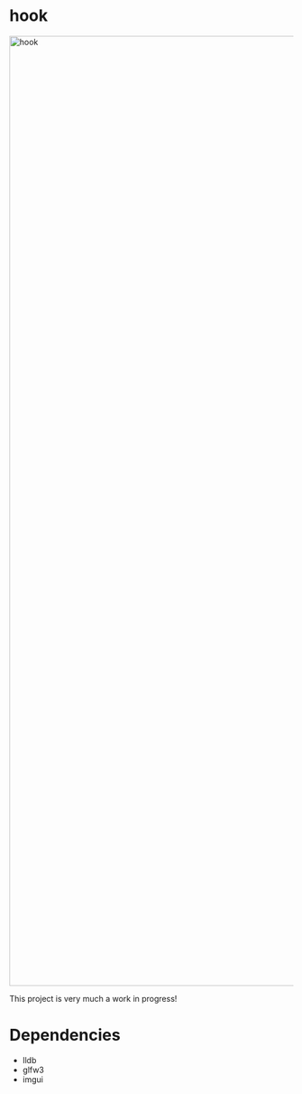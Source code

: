 # hook
<img width="1681" alt="hook" src="https://github.com/abolinsky/hook/assets/5623716/5260dc04-2cb4-467b-aa4c-180306c7be27">

This project is very much a work in progress!

# Dependencies
- lldb
- glfw3
- imgui
